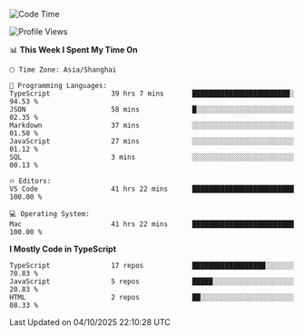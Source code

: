 <!--START_SECTION:waka-->
![Code Time](http://img.shields.io/badge/Code%20Time-8%2C444%20hrs%2024%20mins-blue)

![Profile Views](http://img.shields.io/badge/Profile%20Views-0-blue)

📊 **This Week I Spent My Time On** 

```text
🕑︎ Time Zone: Asia/Shanghai

💬 Programming Languages: 
TypeScript               39 hrs 7 mins       ████████████████████████░   94.53 % 
JSON                     58 mins             █░░░░░░░░░░░░░░░░░░░░░░░░   02.35 % 
Markdown                 37 mins             ░░░░░░░░░░░░░░░░░░░░░░░░░   01.50 % 
JavaScript               27 mins             ░░░░░░░░░░░░░░░░░░░░░░░░░   01.12 % 
SQL                      3 mins              ░░░░░░░░░░░░░░░░░░░░░░░░░   00.13 % 

🔥 Editors: 
VS Code                  41 hrs 22 mins      █████████████████████████   100.00 % 

💻 Operating System: 
Mac                      41 hrs 22 mins      █████████████████████████   100.00 % 
```

**I Mostly Code in TypeScript** 

```text
TypeScript               17 repos            ██████████████████░░░░░░░   70.83 % 
JavaScript               5 repos             █████░░░░░░░░░░░░░░░░░░░░   20.83 % 
HTML                     2 repos             ██░░░░░░░░░░░░░░░░░░░░░░░   08.33 % 
```




 Last Updated on 04/10/2025 22:10:28 UTC
<!--END_SECTION:waka-->
